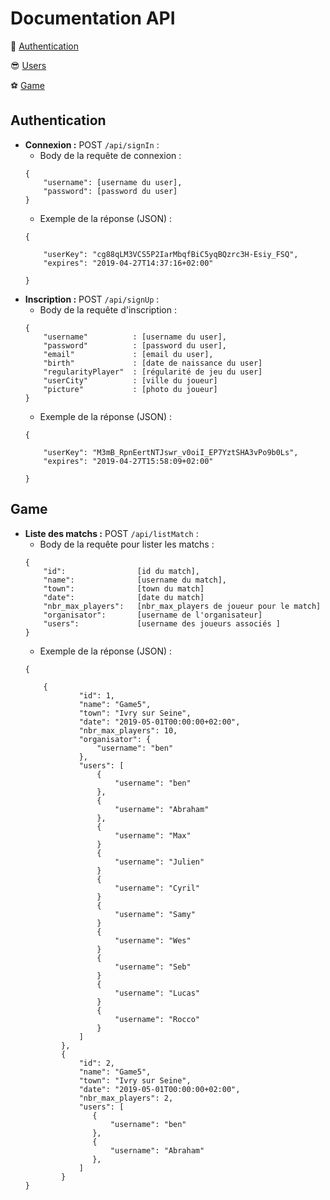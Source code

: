 # Documentation API
🔑 [Authentication](#auth)

😎 [Users](#users)

⚽️ [Game](#match)


<a id="auth"></a>
## Authentication

- **Connexion :** POST `/api/signIn` :
	- Body de la requête de connexion :
	```
	{
		"username": [username du user],
		"password": [password du user]
	}
	```
	- Exemple de la réponse (JSON) :
    ```
    {

        "userKey": "cg88qLM3VCS5P2IarMbqfBiC5yqBQzrc3H-Esiy_FSQ",
        "expires": "2019-04-27T14:37:16+02:00"

    }
    ```
- **Inscription :** POST `/api/signUp` :
	- Body de la requête d'inscription :
	```
	{
		"username"          : [username du user],
		"password"          : [password du user],
		"email"             : [email du user],
		"birth"             : [date de naissance du user]
		"regularityPlayer"  : [régularité de jeu du user]
		"userCity"          : [ville du joueur]
		"picture"           : [photo du joueur]
	}
	```
	- Exemple de la réponse (JSON) :
    ```
    {

        "userKey": "M3mB_RpnEertNTJswr_v0oiI_EP7YztSHA3vPo9b0Ls",
        "expires": "2019-04-27T15:58:09+02:00"

    }
   ```
   
<a id="game"></a>
## Game

- **Liste des matchs :** POST `/api/listMatch` :
	- Body de la requête pour lister les matchs :
	```
	{
		"id":                [id du match],
		"name":              [username du match],
		"town":              [town du match]
		"date":              [date du match]
		"nbr_max_players":   [nbr_max_players de joueur pour le match]
		"organisator":       [username de l'organisateur]
        "users":             [username des joueurs associés ]
	}
	```
	- Exemple de la réponse (JSON) :
    ```
    {

        {
                "id": 1,
                "name": "Game5",
                "town": "Ivry sur Seine",
                "date": "2019-05-01T00:00:00+02:00",
                "nbr_max_players": 10,
                "organisator": {
                    "username": "ben"
                },
                "users": [
                    {
                        "username": "ben"
                    },
                    {
                        "username": "Abraham"
                    },
                    {
                        "username": "Max"
                    }
                    {
                        "username": "Julien"
                    }
                    {
                        "username": "Cyril"
                    }
                    {
                        "username": "Samy"
                    }
                    {
                        "username": "Wes"
                    }
                    {
                        "username": "Seb"
                    }
                    {
                        "username": "Lucas"
                    }
                    {
                        "username": "Rocco"
                    }
                ]
            },
            {
                "id": 2,
                "name": "Game5",
                "town": "Ivry sur Seine",
                "date": "2019-05-01T00:00:00+02:00",
                "nbr_max_players": 2,
                "users": [
                   {
                       "username": "ben"
                   },
                   {
                       "username": "Abraham"
                   },
                ]
            }
    }
    ```